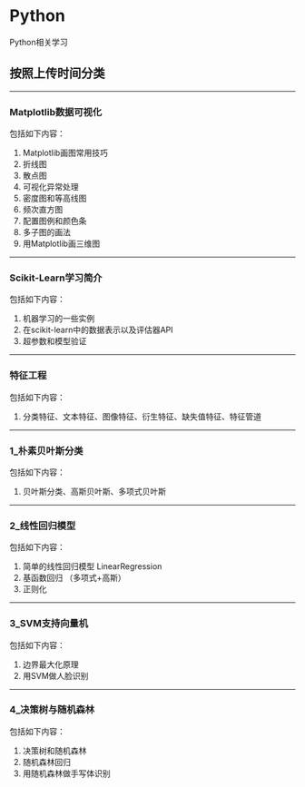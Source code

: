 # Python
Python相关学习

## 按照上传时间分类

---
### Matplotlib数据可视化

包括如下内容：
1. Matplotlib画图常用技巧
2. 折线图
3. 散点图
4. 可视化异常处理
5. 密度图和等高线图
6. 频次直方图
7. 配置图例和颜色条
8. 多子图的画法
9. 用Matplotlib画三维图

---
### Scikit-Learn学习简介

包括如下内容：
1. 机器学习的一些实例
2. 在scikit-learn中的数据表示以及评估器API
3. 超参数和模型验证

---
### 特征工程

包括如下内容：
1. 分类特征、文本特征、图像特征、衍生特征、缺失值特征、特征管道

---
### 1_朴素贝叶斯分类

包括如下内容：
1. 贝叶斯分类、高斯贝叶斯、多项式贝叶斯

---
### 2_线性回归模型

包括如下内容：
1. 简单的线性回归模型 LinearRegression
2. 基函数回归 （多项式+高斯）
3. 正则化

---
### 3_SVM支持向量机

包括如下内容：
1. 边界最大化原理
2. 用SVM做人脸识别

---
### 4_决策树与随机森林

包括如下内容：
1. 决策树和随机森林
2. 随机森林回归
3. 用随机森林做手写体识别
